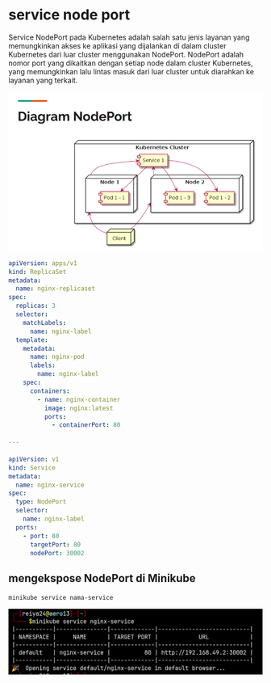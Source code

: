 # service node port

Service NodePort pada Kubernetes adalah salah satu jenis layanan yang memungkinkan akses ke aplikasi yang dijalankan di dalam cluster Kubernetes dari luar cluster menggunakan NodePort. NodePort adalah nomor port yang dikaitkan dengan setiap node dalam cluster Kubernetes, yang memungkinkan lalu lintas masuk dari luar cluster untuk diarahkan ke layanan yang terkait.

![Untitled](service%20node%20port%205edfbca536944516a1b9f76f9be47306/Untitled.png)

```yaml
apiVersion: apps/v1
kind: ReplicaSet
metadata:
  name: nginx-replicaset
spec:
  replicas: 3
  selector:
    matchLabels:
      name: nginx-label
  template:
    metadata:
      name: nginx-pod
      labels:
        name: nginx-label
    spec:
      containers:
        - name: nginx-container
          image: nginx:latest
          ports:
            - containerPort: 80

---

apiVersion: v1
kind: Service
metadata:
  name: nginx-service
spec:
  type: NodePort
  selector:
    name: nginx-label
  ports:
    - port: 80
      targetPort: 80
      nodePort: 30002
```

## mengekspose NodePort di Minikube

```bash
minikube service nama-service
```

![Untitled](service%20node%20port%205edfbca536944516a1b9f76f9be47306/Untitled%201.png)